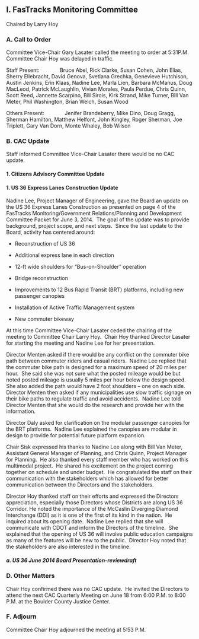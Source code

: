 ## I. FasTracks Monitoring Committee

Chaired by Larry Hoy

### A. Call to Order

Committee Vice-Chair Gary Lasater called the meeting to order at 5:31P.M.  Committee Chair Hoy was delayed in traffic.

Staff Present:              Bruce Abel, Rick Clarke, Susan Cohen, John Elias, Sherry Ellebracht, David Genova, Svetlana Grechka, Genevieve Hutchison, Austin Jenkins, Erin Klaas, Nadine Lee, Marla Lien, Barbara McManus, Doug MacLeod, Patrick McLaughlin, Vivian Morales, Paula Perdue, Chris Quinn, Scott Reed, Jannette Scarpino, Bill Sirois, Kirk Strand, Mike Turner, Bill Van Meter, Phil Washington, Brian Welch, Susan Wood

Others Present:              Jenifer Brandeberry, Mike Dino, Doug Gragg, Sherman Hamilton, Matthew Helfont, John Kingley, Roger Sherman, Joe Triplett, Gary Van Dorn, Monte Whaley, Bob Wilson

### B. CAC Update

Staff informed Committee Vice-Chair Lasater there would be no CAC update.

#### 1. Citizens Advisory Committee Update

#### 1. US 36 Express Lanes Construction Update

Nadine Lee, Project Manager of Engineering, gave the Board an update on the US 36 Express Lanes Construction as presented on page 4 of the FasTracks Monitoring/Government Relations/Planning and Development Committee Packet for June 3, 2014.  The goal of the update was to provide background, project scope, and next steps.  Since the last update to the Board, activity has centered around:

- Reconstruction of US 36

- Additional express lane in each direction

- 12-ft wide shoulders for “Bus-on-Shoulder” operation

- Bridge reconstruction

- Improvements to 12 Bus Rapid Transit (BRT) platforms, including new passenger canopies

- Installation of Active Traffic Management system

- New commuter bikeway

At this time Committee Vice-Chair Lasater ceded the chairing of the meeting to Committee Chair Larry Hoy.  Chair Hoy thanked Director Lasater for starting the meeting and Nadine Lee for her presentation.

Director Menten asked if there would be any conflict on the commuter bike path between commuter riders and casual riders.  Nadine Lee replied that the commuter bike path is designed for a maximum speed of 20 miles per hour.  She said she was not sure what the posted mileage would be but noted posted mileage is usually 5 miles per hour below the design speed.  She also added the path would have 2 foot shoulders – one on each side.  Director Menten then asked if any municipalities use slow traffic signage on their bike paths to regulate traffic and avoid accidents.  Nadine Lee told Director Menten that she would do the research and provide her with the information.

Director Daly asked for clarification on the modular passenger canopies for the BRT platforms.  Nadine Lee explained the canopies are modular in design to provide for potential future platform expansion.

Chair Sisk expressed his thanks to Nadine Lee along with Bill Van Meter, Assistant General Manager of Planning, and Chris Quinn, Project Manager for Planning.  He also thanked every staff member who has worked on this multimodal project.  He shared his excitement on the project coming together on schedule and under budget.  He congratulated the staff on their communication with the stakeholders which has allowed for better communication between the Directors and the stakeholders.

Director Hoy thanked staff on their efforts and expressed the Directors appreciation, especially those Directors whose Districts are along US 36 Corridor.  He noted the importance of the McCaslin Diverging Diamond Interchange (DDI) as it is one of the first of its kind in the nation.  He inquired about its opening date.  Nadine Lee replied that she will communicate with CDOT and inform the Directors of the timeline.  She explained that the opening of US 36 will involve public education campaigns as many of the features will be new to the public.  Director Hoy noted that the stakeholders are also interested in the timeline.

##### a. US 36 June 2014 Board Presentation-reviewdraft

### D. Other Matters

Chair Hoy confirmed there was no CAC update.  He invited the Directors to attend the next CAC Quarterly Meeting on June 18 from 6:00 P.M. to 8:00 P.M. at the Boulder County Justice Center.

### F. Adjourn

Committee Chair Hoy adjourned the meeting at 5:53 P.M.
